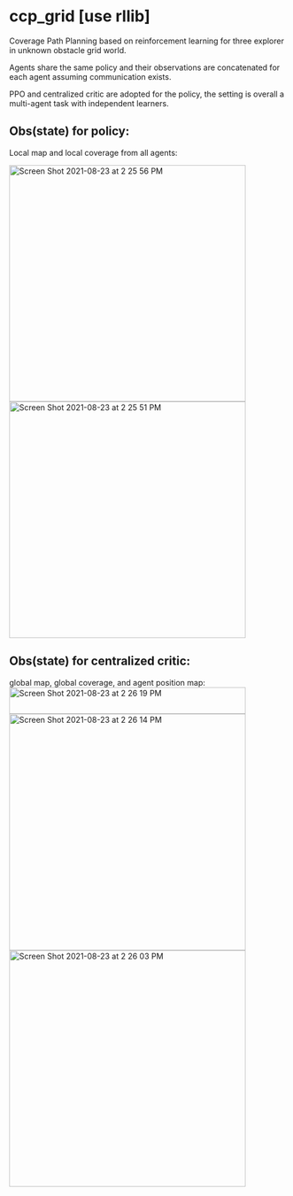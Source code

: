 # ccp_grid [use rllib]
Coverage Path Planning based on reinforcement learning for three explorer in unknown obstacle grid world.

Agents share the same policy and their observations are concatenated for each agent assuming communication exists.

PPO and centralized critic are adopted for the policy, the setting is overall a multi-agent task with independent learners. 

## Obs(state) for policy:
Local map and local coverage from all agents:

<img width="427" alt="Screen Shot 2021-08-23 at 2 25 56 PM" src="https://user-images.githubusercontent.com/64893909/130400936-a7e4819b-dfcc-4d32-9ad2-ae6e6fd3ef5e.png">
<img width="427" alt="Screen Shot 2021-08-23 at 2 25 51 PM" src="https://user-images.githubusercontent.com/64893909/130400923-58b0d2b5-a7d0-4cef-82ce-db40bfe804fa.png">

## Obs(state) for centralized critic:
global map, global coverage, and agent position map:
<img width="427" alt="Screen Shot 2021-08-23 at 2 26 19 PM" src="https://user-images.githubusercontent.com/64893909/130401129-75278716-f438-46b9-bc34-38e8da7e90f9.png" align="left" height="48" width="48" >
<img width="427" alt="Screen Shot 2021-08-23 at 2 26 14 PM" src="https://user-images.githubusercontent.com/64893909/130401147-0a883abc-9206-4a04-8ea4-174f9b89a1a0.png">
<img width="427" alt="Screen Shot 2021-08-23 at 2 26 03 PM" src="https://user-images.githubusercontent.com/64893909/130401151-6ad51fe3-512f-4359-8c17-d5b15447e6cc.png">




